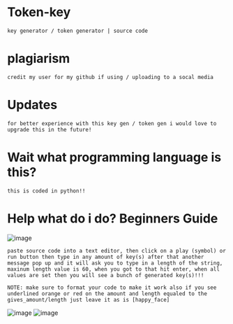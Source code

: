 # Token-key
```key generator / token generator | source code```


# plagiarism
```credit my user for my github if using / uploading to a socal media```

# Updates
```for better experience with this key gen / token gen i would love to upgrade this in the future!```

# Wait what programming language is this?
``` this is coded in python!! ```

# Help what do i do? Beginners Guide
![image](https://github.com/user-attachments/assets/5ca0e775-dee3-4bc8-a1ab-91dfda3838c5)

```paste source code into a text editor, then click on a play (symbol) or run button then type in any amount of key(s) after that another message pop up and it will ask you to type in a length of the string, maxinum length value is 60, when you got to that hit enter, when all values are set then you will see a bunch of generated key(s)!!!```

``` NOTE: make sure to format your code to make it work also if you see underlined orange or red on the amount and length equaled to the gives_amount/length just leave it as is [happy_face] ```

![image](https://github.com/user-attachments/assets/75e371a8-043e-4c92-bb60-dc8cfed690f0)
![image](https://github.com/user-attachments/assets/40f7fc76-0f9c-468a-bed3-f4bb2df2c0d2)
